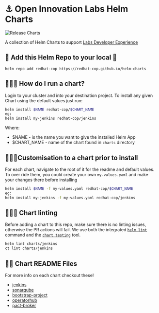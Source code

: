 # ⚓️ Open Innovation Labs Helm Charts

![Release Charts](https://github.com/redhat-cop/charts/workflows/Release%20Charts/badge.svg)

A collection of Helm Charts to support [Labs Developer Experience](https://github.com/rht-labs/ubiquitous-journey)

## 🧰 Add this Helm Repo to your local 🧰
```
helm repo add redhat-cop https://redhat-cop.github.io/helm-charts
```

## 🏃‍♀️💨 How do I run a chart?
Login to your cluster and into your destination project. To install any given Chart using the default values just run:
```bash
helm install $NAME redhat-cop/$CHART_NAME
eg:
helm install my-jenkins redhat-cop/jenkins
```
Where:
* $NAME - is the name you want to give the installed Helm App
* $CHART_NAME - name of the chart found in `charts` directory


## 🏃‍♂️💨Customisation to a chart prior to install
For each chart, navigate to the root of it for the readme and default values. To over ride them, you could create your own `my-values.yaml` and make your changes there before installing
```bash
helm install $NAME -f my-values.yaml redhat-cop/$CHART_NAME
eg:
helm install my-jenkins -f my-values.yaml redhat-cop/jenkins
```

## 🏃‍♂️💨 Chart linting

Before adding a chart to this repo, make sure there is no linting issues, otherwise the PR actions will fail. 
We use both the integrated [`helm lint`](https://helm.sh/docs/helm/helm_lint/) command and the [`chart testing`](https://github.com/helm/chart-testing/blob/master/doc/ct_lint.md) tool.
```bash
helm lint charts/jenkins
ct lint charts/jenkins
```

## 👩‍🏫 Chart README Files
For more info on each chart checkout these!
* [jenkins](/charts/jenkins)
* [sonarqube](/charts/sonarqube)
* [bootstrap-project](/charts/bootstrap-project)
* [operatorhub](/charts/operatorhub)
* [pact-broker](/charts/pact-broker)
